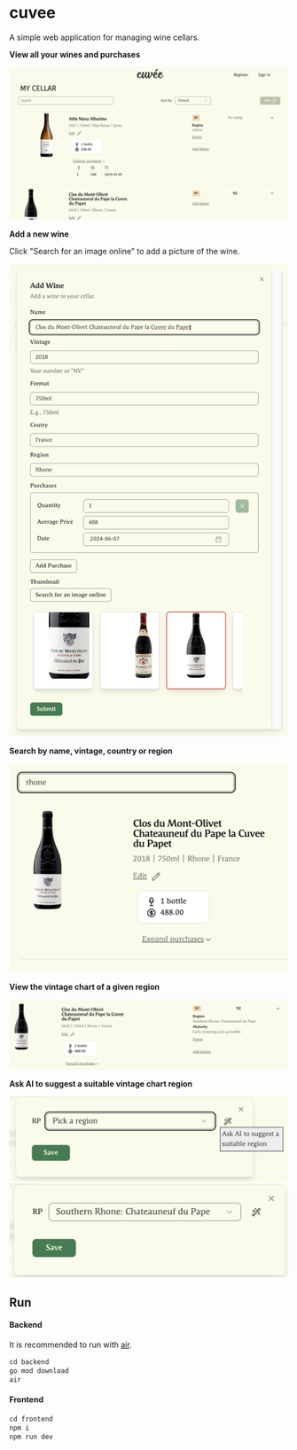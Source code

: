 # cuvee

A simple web application for managing wine cellars.

<b>View all your wines and purchases</b>

![](assets/cellar.png)

<b>Add a new wine</b>

Click "Search for an image online" to add a picture of the wine.

![](assets/add_wine.png)

<b>Search by name, vintage, country or region</b>

![](assets/search.png)

<b>View the vintage chart of a given region</b>

![](assets/with_rating.png)

<b>Ask AI to suggest a suitable vintage chart region</b>

![](assets/add_region.png)
![](assets/suggested_region.png)

## Run

#### Backend

It is recommended to run with [air](https://github.com/air-verse/air).

```shell
cd backend
go mod download
air
```

#### Frontend

```shell
cd frontend
npm i
npm run dev
```
